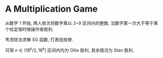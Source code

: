 # A Multiplication Game

从数字 1 开始, 两人依次将数字乘以 2~9 区间内的整数, 当数字第一次大于等于某个给定值时候操作者胜利.

考虑除法求解 SG 函数, 打表找规律.

可得 $n\in(18^k/2,18^k]$ 区间内均为 Ollie 胜利, 其余情况为 Stan 胜利.
